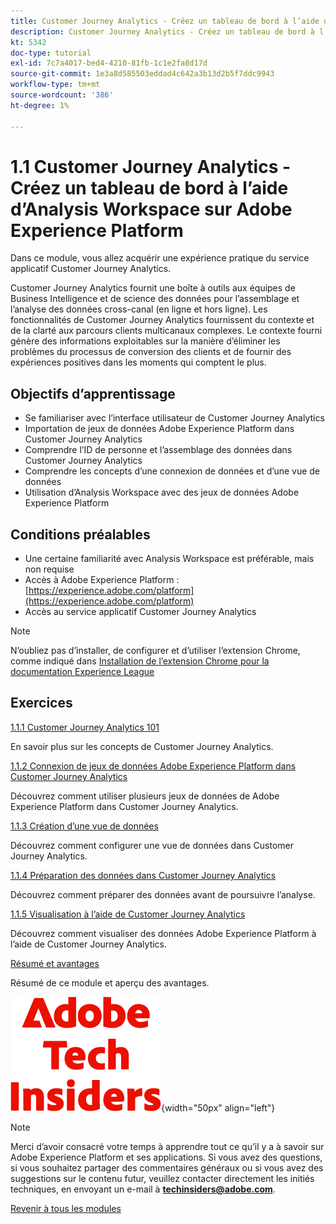 ```yaml
---
title: Customer Journey Analytics - Créez un tableau de bord à l’aide d’Analysis Workspace sur Adobe Experience Platform.
description: Customer Journey Analytics - Créez un tableau de bord à l’aide d’Analysis Workspace sur Adobe Experience Platform.
kt: 5342
doc-type: tutorial
exl-id: 7c7a4017-bed4-4210-81fb-1c1e2fa8d17d
source-git-commit: 1e3a8d585503eddad4c642a3b13d2b5f7ddc9943
workflow-type: tm+mt
source-wordcount: '386'
ht-degree: 1%

---
```


# 1.1 Customer Journey Analytics - Créez un tableau de bord à l’aide d’Analysis Workspace sur Adobe Experience Platform

Dans ce module, vous allez acquérir une expérience pratique du service applicatif Customer Journey Analytics.

Customer Journey Analytics fournit une boîte à outils aux équipes de Business Intelligence et de science des données pour l’assemblage et l’analyse des données cross-canal (en ligne et hors ligne). Les fonctionnalités de Customer Journey Analytics fournissent du contexte et de la clarté aux parcours clients multicanaux complexes. Le contexte fourni génère des informations exploitables sur la manière d’éliminer les problèmes du processus de conversion des clients et de fournir des expériences positives dans les moments qui comptent le plus.

## Objectifs d’apprentissage

- Se familiariser avec l’interface utilisateur de Customer Journey Analytics
- Importation de jeux de données Adobe Experience Platform dans Customer Journey Analytics
- Comprendre l’ID de personne et l’assemblage des données dans Customer Journey Analytics
- Comprendre les concepts d’une connexion de données et d’une vue de données
- Utilisation d’Analysis Workspace avec des jeux de données Adobe Experience Platform

## Conditions préalables

- Une certaine familiarité avec Analysis Workspace est préférable, mais non requise
- Accès à Adobe Experience Platform : [https://experience.adobe.com/platform](https://experience.adobe.com/platform)
- Accès au service applicatif Customer Journey Analytics

>[!NOTE]
>
>N’oubliez pas d’installer, de configurer et d’utiliser l’extension Chrome, comme indiqué dans [Installation de l’extension Chrome pour la documentation Experience League](../../../getting-started/gettingstarted/ex1.md)

## Exercices

[1.1.1 Customer Journey Analytics 101](./ex1.md)

En savoir plus sur les concepts de Customer Journey Analytics.

[1.1.2 Connexion de jeux de données Adobe Experience Platform dans Customer Journey Analytics](./ex2.md)

Découvrez comment utiliser plusieurs jeux de données de Adobe Experience Platform dans Customer Journey Analytics.

[1.1.3 Création d’une vue de données](./ex3.md)

Découvrez comment configurer une vue de données dans Customer Journey Analytics.

[1.1.4 Préparation des données dans Customer Journey Analytics](./ex4.md)

Découvrez comment préparer des données avant de poursuivre l’analyse.

[1.1.5 Visualisation à l’aide de Customer Journey Analytics](./ex5.md)

Découvrez comment visualiser des données Adobe Experience Platform à l’aide de Customer Journey Analytics.

[Résumé et avantages](./summary.md)

Résumé de ce module et aperçu des avantages.

![Insiders de la technologie &#x200B;](./../../../../assets/images/techinsiders.png){width="50px" align="left"}

>[!NOTE]
>
>Merci d’avoir consacré votre temps à apprendre tout ce qu’il y a à savoir sur Adobe Experience Platform et ses applications. Si vous avez des questions, si vous souhaitez partager des commentaires généraux ou si vous avez des suggestions sur le contenu futur, veuillez contacter directement les initiés techniques, en envoyant un e-mail à **techinsiders@adobe.com**.

[Revenir à tous les modules](./../../../../overview.md)
